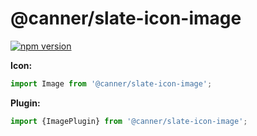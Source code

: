 # @canner/slate-icon-image

[![npm version](https://badge.fury.io/js/%40canner%2Fslate-icon-image.svg)](https://badge.fury.io/js/%40canner%2Fslate-icon-image)

**Icon:**

```js
import Image from '@canner/slate-icon-image';
```

**Plugin:**

```js
import {ImagePlugin} from '@canner/slate-icon-image';
```
